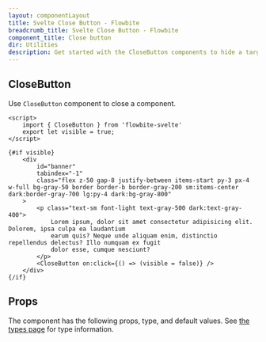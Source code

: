 ```yaml
---
layout: componentLayout
title: Svelte Close Button - Flowbite
breadcrumb_title: Svelte Close Button - Flowbite
component_title: Close button
dir: Utilities
description: Get started with the CloseButton components to hide a target element using Svelte interactivity
---
```


<script>
	import { TableProp, TableDefaultRow, GitHubSourceList } from '../../utils';
	import { A } from '$lib';
	import { props as items } from '../../props/CloseButton.json';

	let divClass = 'w-full relative overflow-x-auto shadow-md sm:rounded-lg py-4';
	let theadClass = 'text-xs text-gray-700 uppercase bg-gray-50 dark:bg-gray-700 dark:text-white';
  // lib files
  const libFiles = import.meta.glob('$lib/utils/CloseButton.svelte')
</script>



## CloseButton

Use `CloseButton` component to close a component.

```svelte example
<script>
	import { CloseButton } from 'flowbite-svelte'
	export let visible = true;
</script>

{#if visible}
	<div
		id="banner"
		tabindex="-1"
		class="flex z-50 gap-8 justify-between items-start py-3 px-4 w-full bg-gray-50 border border-b border-gray-200 sm:items-center dark:border-gray-700 lg:py-4 dark:bg-gray-800"
	>
		<p class="text-sm font-light text-gray-500 dark:text-gray-400">
			Lorem ipsum, dolor sit amet consectetur adipisicing elit. Dolorem, ipsa culpa ea laudantium
			earum quis? Neque unde aliquam enim, distinctio repellendus delectus? Illo numquam ex fugit
			dolor esse, cumque nesciunt?
		</p>
		<CloseButton on:click={() => (visible = false)} />
	</div>
{/if}
```

## Props

The component has the following props, type, and default values. 
See <A class="hover:underline" href="/docs/pages/typescript">the types page</A>
for type information.

<TableProp>
	<TableDefaultRow {items} rowState="hover" />
</TableProp>

